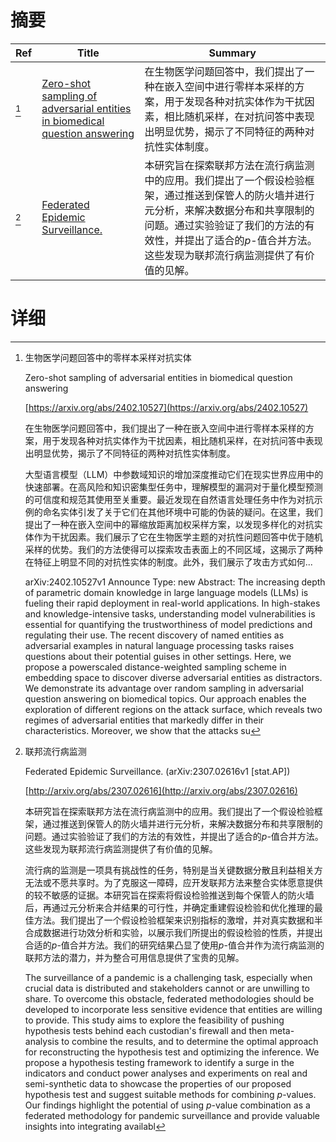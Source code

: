 # 摘要

| Ref | Title | Summary |
| --- | --- | --- |
| [^1] | [Zero-shot sampling of adversarial entities in biomedical question answering](https://arxiv.org/abs/2402.10527) | 在生物医学问题回答中，我们提出了一种在嵌入空间中进行零样本采样的方案，用于发现各种对抗实体作为干扰因素，相比随机采样，在对抗问答中表现出明显优势，揭示了不同特征的两种对抗性实体制度。 |
| [^2] | [Federated Epidemic Surveillance.](http://arxiv.org/abs/2307.02616) | 本研究旨在探索联邦方法在流行病监测中的应用。我们提出了一个假设检验框架，通过推送到保管人的防火墙并进行元分析，来解决数据分布和共享限制的问题。通过实验验证了我们的方法的有效性，并提出了适合的$p$-值合并方法。这些发现为联邦流行病监测提供了有价值的见解。 |

# 详细

[^1]: 生物医学问题回答中的零样本采样对抗实体

    Zero-shot sampling of adversarial entities in biomedical question answering

    [https://arxiv.org/abs/2402.10527](https://arxiv.org/abs/2402.10527)

    在生物医学问题回答中，我们提出了一种在嵌入空间中进行零样本采样的方案，用于发现各种对抗实体作为干扰因素，相比随机采样，在对抗问答中表现出明显优势，揭示了不同特征的两种对抗性实体制度。

    

    大型语言模型（LLM）中参数域知识的增加深度推动它们在现实世界应用中的快速部署。在高风险和知识密集型任务中，理解模型的漏洞对于量化模型预测的可信度和规范其使用至关重要。最近发现在自然语言处理任务中作为对抗示例的命名实体引发了关于它们在其他环境中可能的伪装的疑问。在这里，我们提出了一种在嵌入空间中的幂缩放距离加权采样方案，以发现多样化的对抗实体作为干扰因素。我们展示了它在生物医学主题的对抗性问题回答中优于随机采样的优势。我们的方法使得可以探索攻击表面上的不同区域，这揭示了两种在特征上明显不同的对抗性实体的制度。此外，我们展示了攻击方式如何...

    arXiv:2402.10527v1 Announce Type: new  Abstract: The increasing depth of parametric domain knowledge in large language models (LLMs) is fueling their rapid deployment in real-world applications. In high-stakes and knowledge-intensive tasks, understanding model vulnerabilities is essential for quantifying the trustworthiness of model predictions and regulating their use. The recent discovery of named entities as adversarial examples in natural language processing tasks raises questions about their potential guises in other settings. Here, we propose a powerscaled distance-weighted sampling scheme in embedding space to discover diverse adversarial entities as distractors. We demonstrate its advantage over random sampling in adversarial question answering on biomedical topics. Our approach enables the exploration of different regions on the attack surface, which reveals two regimes of adversarial entities that markedly differ in their characteristics. Moreover, we show that the attacks su
    
[^2]: 联邦流行病监测

    Federated Epidemic Surveillance. (arXiv:2307.02616v1 [stat.AP])

    [http://arxiv.org/abs/2307.02616](http://arxiv.org/abs/2307.02616)

    本研究旨在探索联邦方法在流行病监测中的应用。我们提出了一个假设检验框架，通过推送到保管人的防火墙并进行元分析，来解决数据分布和共享限制的问题。通过实验验证了我们的方法的有效性，并提出了适合的$p$-值合并方法。这些发现为联邦流行病监测提供了有价值的见解。

    

    流行病的监测是一项具有挑战性的任务，特别是当关键数据分散且利益相关方无法或不愿共享时。为了克服这一障碍，应开发联邦方法来整合实体愿意提供的较不敏感的证据。本研究旨在探索将假设检验推送到每个保管人的防火墙后，再通过元分析来合并结果的可行性，并确定重建假设检验和优化推理的最佳方法。我们提出了一个假设检验框架来识别指标的激增，并对真实数据和半合成数据进行功效分析和实验，以展示我们所提出的假设检验的性质，并提出合适的$p$-值合并方法。我们的研究结果凸显了使用$p$-值合并作为流行病监测的联邦方法的潜力，并为整合可用信息提供了宝贵的见解。

    The surveillance of a pandemic is a challenging task, especially when crucial data is distributed and stakeholders cannot or are unwilling to share. To overcome this obstacle, federated methodologies should be developed to incorporate less sensitive evidence that entities are willing to provide. This study aims to explore the feasibility of pushing hypothesis tests behind each custodian's firewall and then meta-analysis to combine the results, and to determine the optimal approach for reconstructing the hypothesis test and optimizing the inference. We propose a hypothesis testing framework to identify a surge in the indicators and conduct power analyses and experiments on real and semi-synthetic data to showcase the properties of our proposed hypothesis test and suggest suitable methods for combining $p$-values. Our findings highlight the potential of using $p$-value combination as a federated methodology for pandemic surveillance and provide valuable insights into integrating availabl
    

